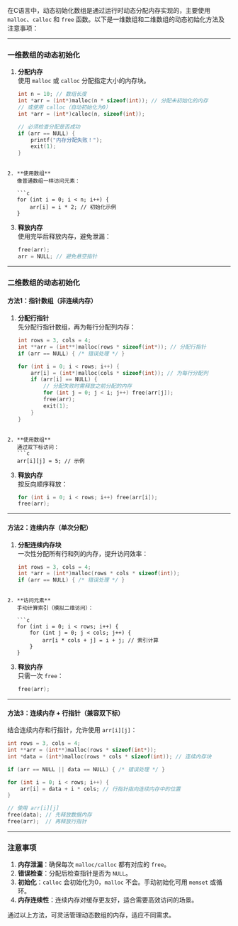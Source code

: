 在C语言中，动态初始化数组是通过运行时动态分配内存实现的，主要使用 `malloc`、`calloc` 和 `free` 函数。以下是一维数组和二维数组的动态初始化方法及注意事项：

---

### **一维数组的动态初始化**
1. **分配内存**  
   使用 `malloc` 或 `calloc` 分配指定大小的内存块。
   
   ```c
   int n = 10; // 数组长度
   int *arr = (int*)malloc(n * sizeof(int)); // 分配未初始化的内存
   // 或使用 calloc（自动初始化为0）
   int *arr = (int*)calloc(n, sizeof(int));
   
   // 必须检查分配是否成功
   if (arr == NULL) {
       printf("内存分配失败！");
       exit(1);
   }
```
   
2. **使用数组**  
   像普通数组一样访问元素：
   
   ```c
   for (int i = 0; i < n; i++) {
       arr[i] = i * 2; // 初始化示例
   }
```
   
3. **释放内存**  
   使用完毕后释放内存，避免泄漏：
   ```c
   free(arr);
   arr = NULL; // 避免悬空指针
   ```

---

### **二维数组的动态初始化**
#### **方法1：指针数组（非连续内存）**
1. **分配行指针**  
   先分配行指针数组，再为每行分配列内存：
   
   ```c
   int rows = 3, cols = 4;
   int **arr = (int**)malloc(rows * sizeof(int*)); // 分配行指针
   if (arr == NULL) { /* 错误处理 */ }
   
   for (int i = 0; i < rows; i++) {
       arr[i] = (int*)malloc(cols * sizeof(int)); // 为每行分配列
       if (arr[i] == NULL) { 
           // 分配失败时需释放之前分配的内存
           for (int j = 0; j < i; j++) free(arr[j]);
           free(arr);
           exit(1);
       }
   }
```
   
2. **使用数组**  
   通过双下标访问：
   ```c
   arr[i][j] = 5; // 示例
   ```

3. **释放内存**  
   按反向顺序释放：
   ```c
   for (int i = 0; i < rows; i++) free(arr[i]);
   free(arr);
   ```

---

#### **方法2：连续内存（单次分配）**
1. **分配连续内存块**  
   一次性分配所有行和列的内存，提升访问效率：
   
   ```c
   int rows = 3, cols = 4;
   int *arr = (int*)malloc(rows * cols * sizeof(int)); 
   if (arr == NULL) { /* 错误处理 */ }
```
   
2. **访问元素**  
   手动计算索引（模拟二维访问）：
   
   ```c
   for (int i = 0; i < rows; i++) {
       for (int j = 0; j < cols; j++) {
           arr[i * cols + j] = i + j; // 索引计算
       }
   }
```
   
3. **释放内存**  
   只需一次 `free`：
   ```c
   free(arr);
   ```

---

#### **方法3：连续内存 + 行指针（兼容双下标）**
结合连续内存和行指针，允许使用 `arr[i][j]`：
```c
int rows = 3, cols = 4;
int **arr = (int**)malloc(rows * sizeof(int*));
int *data = (int*)malloc(rows * cols * sizeof(int)); // 连续内存块

if (arr == NULL || data == NULL) { /* 错误处理 */ }

for (int i = 0; i < rows; i++) {
    arr[i] = data + i * cols; // 行指针指向连续内存中的位置
}

// 使用 arr[i][j]
free(data); // 先释放数据内存
free(arr);  // 再释放行指针
```

---

### **注意事项**
1. **内存泄漏**：确保每次 `malloc/calloc` 都有对应的 `free`。
2. **错误检查**：分配后检查指针是否为 `NULL`。
3. **初始化**：`calloc` 会初始化为0，`malloc` 不会。手动初始化可用 `memset` 或循环。
4. **内存连续性**：连续内存对缓存更友好，适合需要高效访问的场景。

通过以上方法，可灵活管理动态数组的内存，适应不同需求。